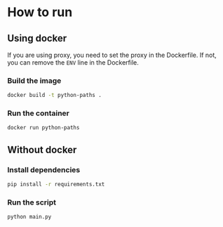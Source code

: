 # How to run

## Using docker

If you are using proxy, you need to set the proxy in the Dockerfile. If not, you can remove the `ENV` line in the
Dockerfile.

### Build the image

```bash
docker build -t python-paths .
```

### Run the container

```bash
docker run python-paths
```

## Without docker

### Install dependencies

```bash
pip install -r requirements.txt
```

### Run the script

```bash
python main.py
```
